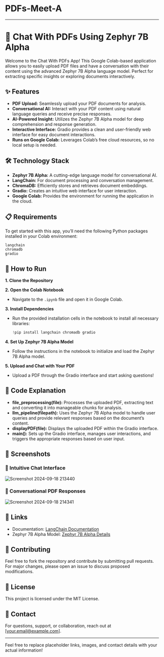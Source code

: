 # PDFs-Meet-A

---

# 💬 Chat With PDFs Using Zephyr 7B Alpha

Welcome to the Chat With PDFs App! This Google Colab-based application allows you to easily upload PDF files and have a conversation with their content using the advanced Zephyr 7B Alpha language model. Perfect for extracting specific insights or exploring documents interactively.

## ✨ Features

- **PDF Upload:** Seamlessly upload your PDF documents for analysis.
- **Conversational AI:** Interact with your PDF content using natural language queries and receive precise responses.
- **AI-Powered Insight:** Utilizes the Zephyr 7B Alpha model for deep comprehension and response generation.
- **Interactive Interface:** Gradio provides a clean and user-friendly web interface for easy document interactions.
- **Runs on Google Colab:** Leverages Colab’s free cloud resources, so no local setup is needed.

## 🛠️ Technology Stack

- **Zephyr 7B Alpha:** A cutting-edge language model for conversational AI.
- **LangChain:** For document processing and conversation management.
- **ChromaDB:** Efficiently stores and retrieves document embeddings.
- **Gradio:** Creates an intuitive web interface for user interaction.
- **Google Colab:** Provides the environment for running the application in the cloud.

## 📋 Requirements

To get started with this app, you’ll need the following Python packages installed in your Colab environment:
```
langchain
chromadb
gradio
```

## 🚀 How to Run

**1. Clone the Repository**


**2. Open the Colab Notebook**
- Navigate to the `.ipynb` file and open it in Google Colab.

**3. Install Dependencies**
- Run the provided installation cells in the notebook to install all necessary libraries:
    ```python
    !pip install langchain chromadb gradio
    ```

**4. Set Up Zephyr 7B Alpha Model**
- Follow the instructions in the notebook to initialize and load the Zephyr 7B Alpha model.

**5. Upload and Chat with Your PDF**
- Upload a PDF through the Gradio interface and start asking questions!

## 📝 Code Explanation

- **file_preprocessing(file):** Processes the uploaded PDF, extracting text and converting it into manageable chunks for analysis.
- **llm_pipeline(filepath):** Uses the Zephyr 7B Alpha model to handle user queries and provide relevant responses based on the document’s content.
- **displayPDF(file):** Displays the uploaded PDF within the Gradio interface.
- **main():** Sets up the Gradio interface, manages user interactions, and triggers the appropriate responses based on user input.

## 📸 Screenshots

### 🌟 Intuitive Chat Interface
![Screenshot 2024-09-18 213440](https://github.com/user-attachments/assets/b497b3ed-401b-475b-a2b5-54d66f95b146)



### 💬 Conversational PDF Responses
![Screenshot 2024-09-18 214341](https://github.com/user-attachments/assets/af5a1afd-ac00-44e5-af7f-4442fa4f5dde)


## 🔗 Links

- Documentation: [LangChain Documentation](https://docs.langchain.com/)
- Zephyr 7B Alpha Model: [Zephyr 7B Alpha Details](https://example.com/zephyr-7b-alpha)

## 🤝 Contributing

Feel free to fork the repository and contribute by submitting pull requests. For major changes, please open an issue to discuss proposed modifications.

## 📜 License

This project is licensed under the MIT License.

## 📧 Contact

For questions, support, or collaboration, reach out at [your.email@example.com].

---

Feel free to replace placeholder links, images, and contact details with your actual information!
